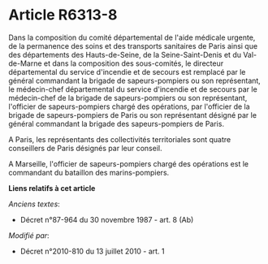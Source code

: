 # Article R6313-8

Dans la composition du comité départemental de l'aide médicale urgente, de la permanence des soins et des transports
sanitaires de Paris ainsi que des départements des Hauts-de-Seine, de la Seine-Saint-Denis et du Val-de-Marne et dans la
composition des sous-comités, le directeur départemental du service d'incendie et de secours est remplacé par le général
commandant la brigade de sapeurs-pompiers ou son représentant, le médecin-chef départemental du service d'incendie et de
secours par le médecin-chef de la brigade de sapeurs-pompiers ou son représentant, l'officier de sapeurs-pompiers chargé des
opérations, par l'officier de la brigade de sapeurs-pompiers de Paris ou son représentant désigné par le général commandant
la brigade des sapeurs-pompiers de Paris.

A Paris, les représentants des collectivités territoriales sont quatre conseillers de Paris désignés par leur conseil.

A Marseille, l'officier de sapeurs-pompiers chargé des opérations est le commandant du bataillon des marins-pompiers.

**Liens relatifs à cet article**

_Anciens textes_:

  - Décret n°87-964 du 30 novembre 1987 - art. 8 (Ab)

_Modifié par_:

  - Décret n°2010-810 du 13 juillet 2010 - art. 1

